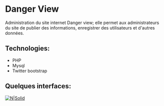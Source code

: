# Danger View

Administration du site internet Danger view; elle permet aux administrateurs du site de publier des informations, enregistrer des utilisateurs et d'autres données.

## Technologies:

  - PHP
  - Mysql
  - Twitter bootstrap
  
## Quelques interfaces:
[![N|Solid](https://nsa40.casimages.com/img/2020/11/10/201110113814305800.png)](https://nsa40.casimages.com/img/2020/11/10/201110113814305800.png)
